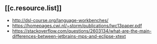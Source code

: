 
## [[c.resource.list]]

- http://dsl-course.org/language-workbenches/
- https://homepages.cwi.nl/~storm/publications/lwc13paper.pdf
- https://stackoverflow.com/questions/2603134/what-are-the-main-differences-between-jetbrains-mps-and-eclipse-xtext